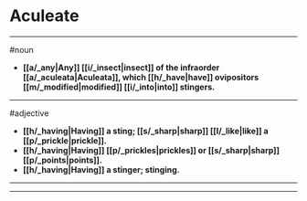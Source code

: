 # Aculeate
---
#noun
- **[[a/_any|Any]] [[i/_insect|insect]] of the infraorder [[a/_aculeata|Aculeata]], which [[h/_have|have]] ovipositors [[m/_modified|modified]] [[i/_into|into]] stingers.**
---
#adjective
- **[[h/_having|Having]] a sting; [[s/_sharp|sharp]] [[l/_like|like]] a [[p/_prickle|prickle]].**
- **[[h/_having|Having]] [[p/_prickles|prickles]] or [[s/_sharp|sharp]] [[p/_points|points]].**
- **[[h/_having|Having]] a stinger; stinging.**
---
---
